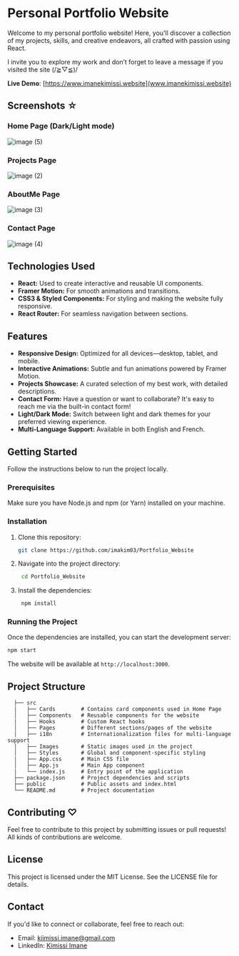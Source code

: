 # Personal Portfolio Website

Welcome to my personal portfolio website! Here, you'll discover a collection of my projects, skills, and creative endeavors, all crafted with passion using React. 

I invite you to explore my work and don’t forget to leave a message if you visited the site (/≧▽≦)/


**Live Demo**: [https://www.imanekimissi.website](www.imanekimissi.website)

## Screenshots ☆
### Home Page (Dark/Light mode)
![image (5)](https://github.com/user-attachments/assets/e2fa5391-4604-4e8d-aaef-bb16c5443d5a)
### Projects Page
![image (2)](https://github.com/user-attachments/assets/9a502a77-729f-4d8f-8736-2081a8199a3c)
### AboutMe Page
![image (3)](https://github.com/user-attachments/assets/a02b1e31-bfb9-4c93-ba93-fbe8bfb9c68e)
### Contact Page
![image (4)](https://github.com/user-attachments/assets/bd82ad66-78e5-4ff7-a8cc-c19a8eb26d91)

## Technologies Used
- **React:** Used to create interactive and reusable UI components.
- **Framer Motion:** For smooth animations and transitions.
- **CSS3 & Styled Components:** For styling and making the website fully responsive.
- **React Router:** For seamless navigation between sections.

## Features
- **Responsive Design:** Optimized for all devices—desktop, tablet, and mobile.
- **Interactive Animations:** Subtle and fun animations powered by Framer Motion.
- **Projects Showcase:** A curated selection of my best work, with detailed descriptions.
- **Contact Form:** Have a question or want to collaborate? It's easy to reach me via the built-in contact form!
- **Light/Dark Mode:** Switch between light and dark themes for your preferred viewing experience.
- **Multi-Language Support:** Available in both English and French.

## Getting Started
Follow the instructions below to run the project locally.

### Prerequisites
Make sure you have Node.js and npm (or Yarn) installed on your machine.

### Installation
1. Clone this repository:
   ```bash
   git clone https://github.com/imakim03/Portfolio_Website
   ```
2. Navigate into the project directory:
   ```bash
    cd Portfolio_Website
   ```
4. Install the dependencies:
   ```bash
    npm install
   ```

### Running the Project
Once the dependencies are installed, you can start the development server:
  ```bash
  npm start
  ```

The website will be available at `http://localhost:3000`.

## Project Structure
```
  ├── src
  |   ├── Cards        # Contains card components used in Home Page
  │   ├── Components   # Reusable components for the website
  |   ├── Hooks        # Custom React hooks
  │   ├── Pages        # Different sections/pages of the website
  |   ├── i18n         # Internationalization files for multi-language support
  │   ├── Images       # Static images used in the project
  │   ├── Styles       # Global and component-specific styling
  |   ├── App.css      # Main CSS file
  │   ├── App.js       # Main App component
  |   └── index.js     # Entry point of the application
  ├── package.json     # Project dependencies and scripts
  ├── public           # Public assets and index.html
  └── README.md        # Project documentation
```

## Contributing ♡
Feel free to contribute to this project by submitting issues or pull requests! All kinds of contributions are welcome.

## License
This project is licensed under the MIT License. See the LICENSE file for details.

## Contact
If you'd like to connect or collaborate, feel free to reach out:
- Email: [kiimissi.imane@gmail.com](mailto:kiimissi.imane@gmail.com)
- LinkedIn: [Kimissi Imane](https://www.linkedin.com/in/kimissi-imane-7b1aa624a/)

